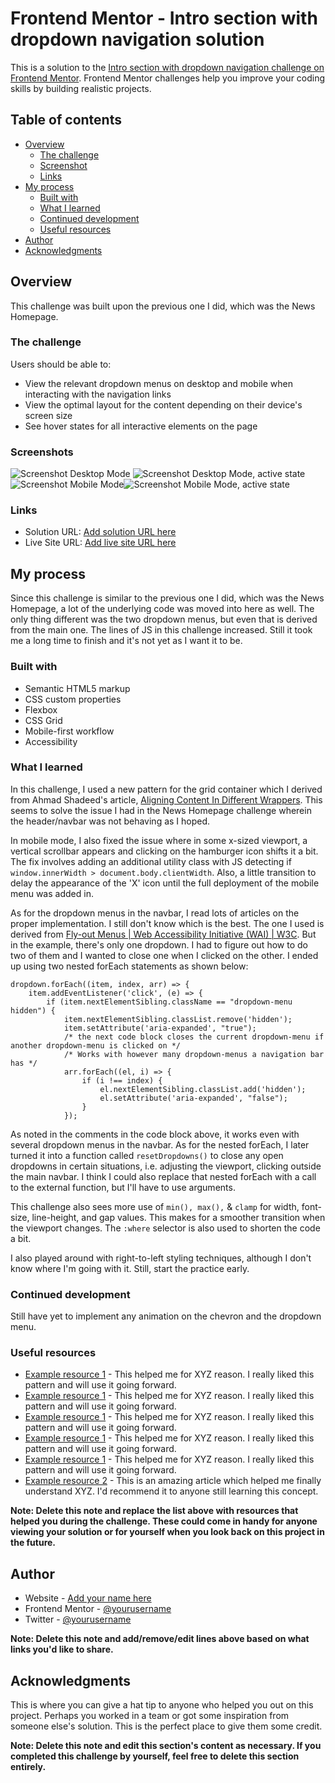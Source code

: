 # Frontend Mentor - Intro section with dropdown navigation solution

This is a solution to the [Intro section with dropdown navigation challenge on Frontend Mentor](https://www.frontendmentor.io/challenges/intro-section-with-dropdown-navigation-ryaPetHE5). Frontend Mentor challenges help you improve your coding skills by building realistic projects. 

## Table of contents

- [Overview](#overview)
  - [The challenge](#the-challenge)
  - [Screenshot](#screenshot)
  - [Links](#links)
- [My process](#my-process)
  - [Built with](#built-with)
  - [What I learned](#what-i-learned)
  - [Continued development](#continued-development)
  - [Useful resources](#useful-resources)
- [Author](#author)
- [Acknowledgments](#acknowledgments)

## Overview

This challenge was built upon the previous one I did, which was the News Homepage.

### The challenge

Users should be able to:

- View the relevant dropdown menus on desktop and mobile when interacting with the navigation links
- View the optimal layout for the content depending on their device's screen size
- See hover states for all interactive elements on the page

### Screenshots

![Screenshot Desktop Mode](./Screenshot-desktop-202303-25.png)
![Screenshot Desktop Mode, active state](./Screenshot-desktop-202303-25b.png)
![Screenshot Mobile Mode](./Screenshot-mobile-202303-25.png)![Screenshot Mobile Mode, active state](./Screenshot-mobile-202303-25b.png)


### Links

- Solution URL: [Add solution URL here](https://your-solution-url.com)
- Live Site URL: [Add live site URL here](https://your-live-site-url.com)

## My process

Since this challenge is similar to the previous one I did, which was the News Homepage, a lot of the underlying code was moved into here as well. The only thing different was the two dropdown menus, but even that is derived from the main one. The lines of JS in this challenge increased. Still it took me a long time to finish and it's not yet as I want it to be. 

### Built with

- Semantic HTML5 markup
- CSS custom properties
- Flexbox
- CSS Grid
- Mobile-first workflow
- Accessibility

### What I learned

In this challenge, I used a new pattern for the grid container which I derived from Ahmad Shadeed's article, [Aligning Content In Different Wrappers](https://ishadeed.com/article/aligning-content-different-wrappers/). This seems to solve the issue I had in the News Homepage challenge wherein the header/navbar was not behaving as I hoped.

In mobile mode, I also fixed the issue where in some x-sized viewport, a vertical scrollbar appears and clicking on the hamburger icon shifts it a bit. The fix involves adding an additional utility class with JS detecting if ```window.innerWidth > document.body.clientWidth```. Also, a little transition to delay the appearance of the 'X' icon until the full deployment of the mobile menu was added in.

As for the dropdown menus in the navbar, I read lots of articles on the proper implementation. I still don't know which is the best. The one I used is derived from [Fly-out Menus | Web Accessibility Initiative (WAI) | W3C](https://www.w3.org/WAI/tutorials/menus/flyout/). But in the example, there's only one dropdown. I had to figure out how to do two of them and I wanted to close one when I clicked on the other. I ended up using two nested forEach statements as shown below:

```
dropdown.forEach((item, index, arr) => {
    item.addEventListener('click', (e) => {
        if (item.nextElementSibling.className == "dropdown-menu hidden") {
            item.nextElementSibling.classList.remove('hidden');
            item.setAttribute('aria-expanded', "true");
            /* the next code block closes the current dropdown-menu if another dropdown-menu is clicked on */
            /* Works with however many dropdown-menus a navigation bar has */
            arr.forEach((el, i) => {
                if (i !== index) {
                    el.nextElementSibling.classList.add('hidden');
                    el.setAttribute('aria-expanded', "false");
                }
            });
```

As noted in the comments in the code block above, it works even with several dropdown menus in the navbar. As for the nested forEach, I later turned it into a function called ```resetDropdowns()``` to close any open dropdowns in certain situations, i.e. adjusting the viewport, clicking outside the main navbar. I think I could also replace that nested forEach with a call to the external function, but I'll have to use arguments.

This challenge also sees more use of ```min(), max(),``` & ```clamp``` for width, font-size, line-height, and gap values. This makes for a smoother transition when the viewport changes. The ```:where``` selector is also used to shorten the code a bit.

I also played around with right-to-left styling techniques, although I don't know where I'm going with it. Still, start the practice early.


### Continued development

Still have yet to implement any animation on the chevron and the dropdown menu. 


### Useful resources

- [Example resource 1](https://www.example.com) - This helped me for XYZ reason. I really liked this pattern and will use it going forward.
- [Example resource 1](https://www.example.com) - This helped me for XYZ reason. I really liked this pattern and will use it going forward.
- [Example resource 1](https://www.example.com) - This helped me for XYZ reason. I really liked this pattern and will use it going forward.
- [Example resource 1](https://www.example.com) - This helped me for XYZ reason. I really liked this pattern and will use it going forward.
- [Example resource 1](https://www.example.com) - This helped me for XYZ reason. I really liked this pattern and will use it going forward.
- [Example resource 2](https://www.example.com) - This is an amazing article which helped me finally understand XYZ. I'd recommend it to anyone still learning this concept.

**Note: Delete this note and replace the list above with resources that helped you during the challenge. These could come in handy for anyone viewing your solution or for yourself when you look back on this project in the future.**

## Author

- Website - [Add your name here](https://www.your-site.com)
- Frontend Mentor - [@yourusername](https://www.frontendmentor.io/profile/yourusername)
- Twitter - [@yourusername](https://www.twitter.com/yourusername)

**Note: Delete this note and add/remove/edit lines above based on what links you'd like to share.**

## Acknowledgments

This is where you can give a hat tip to anyone who helped you out on this project. Perhaps you worked in a team or got some inspiration from someone else's solution. This is the perfect place to give them some credit.

**Note: Delete this note and edit this section's content as necessary. If you completed this challenge by yourself, feel free to delete this section entirely.**
